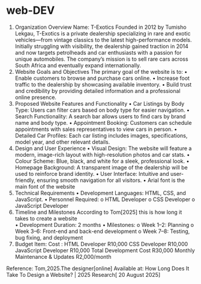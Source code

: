 # web-DEV
1. Organization Overview
Name: T-Exotics Founded in 2012 by Tumisho Lekgau, T-Exotics is a private dealership specializing in rare and exotic vehicles—from vintage classics to the latest high-performance models. Initially struggling with visibility, the dealership gained traction in 2014 and now targets petrolheads and car enthusiasts with a passion for unique automobiles. The company’s mission is to sell rare cars across South Africa and eventually expand internationally.
2. Website Goals and Objectives
The primary goal of the website is to:
•	Enable customers to browse and purchase cars online.
•	Increase foot traffic to the dealership by showcasing available inventory.
•	Build trust and credibility by providing detailed information and a professional online presence.
3. Proposed Website Features and Functionality
•	Car Listings by Body Type: Users can filter cars based on body type for easier navigation.
•	Search Functionality: A search bar allows users to find cars by brand name and body type.
•	Appointment Booking: Customers can schedule appointments with sales representatives to view cars in person.
•	Detailed Car Profiles: Each car listing includes images, specifications, model year, and other relevant details.
4. Design and User Experience
•	Visual Design: The website will feature a modern, image-rich layout with high-resolution photos and car stats.
•	Colour Scheme: Blue, black, and white for a sleek, professional look.
•	Homepage Background: A transparent image of the dealership will be used to reinforce brand identity.
•	User Interface: Intuitive and user-friendly, ensuring smooth navigation for all visitors.
•	Arial font is the main font of the website
5. Technical Requirements
•	Development Languages: HTML, CSS, and JavaScript.
•	Personnel Required:
o	HTML Developer
o	CSS Developer
o	JavaScript Developer
6. Timeline and Milestones
According to Tom[2025] this is how long it takes to create a website  
•	Development Duration: 2 months
•	Milestones:
o	Week 1–2: Planning 
o	Week 3–6: Front-end and back-end development
o	Week 7–8: Testing, bug fixing, and deployment
7. Budget
Item:	Cost :
HTML Developer	R10,000
CSS Developer	R10,000
JavaScript Developer	R10,000
Total Development Cost	R30,000
Monthly Maintenance & Updates	R2,000/month

Reference:
Tom,2025.The designer[online] Available at: How Long Does It Take To Design a Website? | 2025 Research[ 20 August 2025]
